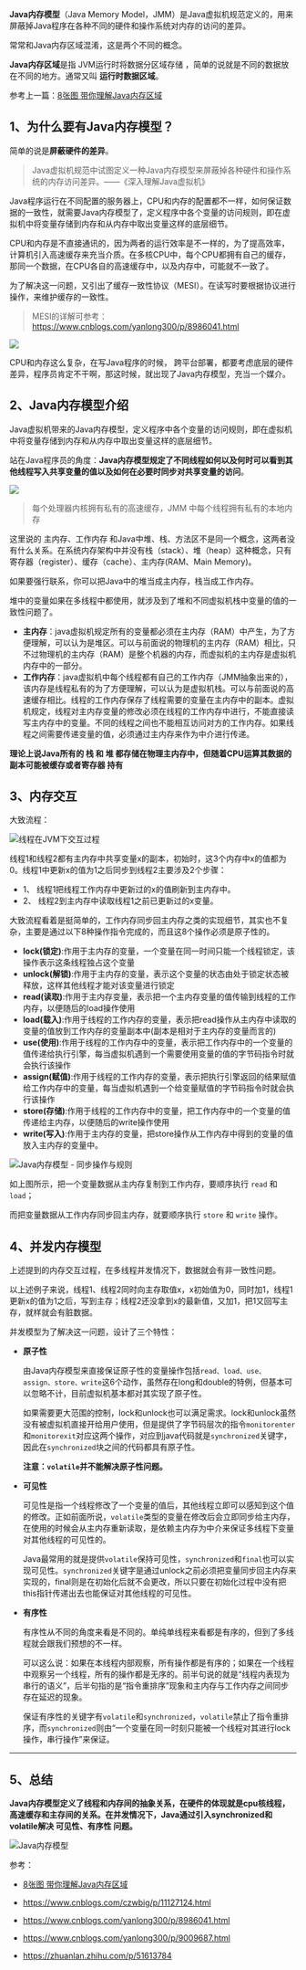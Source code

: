**Java内存模型**（Java Memory Model，JMM）是Java虚拟机规范定义的，用来屏蔽掉Java程序在各种不同的硬件和操作系统对内存的访问的差异。

常常和Java内存区域混淆，这是两个不同的概念。

**Java内存区域**是指 JVM运行时将数据分区域存储 ，简单的说就是不同的数据放在不同的地方。通常又叫 **运行时数据区域**。

参考上一篇：[8张图 带你理解Java内存区域](http://mp.weixin.qq.com/s?__biz=MzAxNTc4ODYzOQ==&mid=2247485021&idx=1&sn=3983dd8d64585363f1c3ff05fdd5bd78&chksm=9bfff96dac88707bead8bf17eb4ee7f2a569353b1988b9f07496976c889d6f5dd4d0e3bce552&scene=21#wechat_redirect)

## 1、为什么要有Java内存模型？

简单的说是**屏蔽硬件的差异**。

> Java虚拟机规范中试图定义一种Java内存模型来屏蔽掉各种硬件和操作系统的内存访问差异。——《深入理解Java虚拟机》

Java程序运行在不同配置的服务器上，CPU和内存的配置都不一样，如何保证数据的一致性，就需要Java内存模型了，定义程序中各个变量的访问规则，即在虚拟机中将变量存储到内存和从内存中取出变量这样的底层细节。

CPU和内存是不直接通讯的，因为两者的运行效率是不一样的，为了提高效率，计算机引入高速缓存来充当介质。在多核CPU中，每个CPU都拥有自己的缓存，那同一个数据，在CPU各自的高速缓存中，以及内存中，可能就不一致了。

为了解决这一问题，又引出了缓存一致性协议（MESI）。在读写时要根据协议进行操作，来维护缓存的一致性。

> MESI的详解可参考：https://www.cnblogs.com/yanlong300/p/8986041.html


 ![ ](https://cdn.jsdelivr.net/gh/DogerRain/image@main/img/image-20201123221127256.png)



CPU和内存这么复杂，在写Java程序的时候， 跨平台部署，都要考虑底层的硬件差异，程序员肯定不干啊，那这时候，就出现了Java内存模型，充当一个媒介。



## 2、Java内存模型介绍

Java虚拟机带来的Java内存模型，定义程序中各个变量的访问规则，即在虚拟机中将变量存储到内存和从内存中取出变量这样的底层细节。

站在Java程序员的角度：**Java内存模型规定了不同线程如何以及何时可以看到其他线程写入共享变量的值以及如何在必要时同步对共享变量的访问**。

![ ](https://cdn.jsdelivr.net/gh/DogerRain/image@main/img/image-20201123220337582.png)

>每个处理器内核拥有私有的高速缓存，JMM 中每个线程拥有私有的本地内存

这里说的 主内存、工作内存 和Java中堆、栈、方法区不是同一个概念，这两者没有什么关系。在系统内存架构中并没有栈（stack）、堆（heap）这种概念，只有寄存器（register）、缓存（cache）、主内存(RAM、Main Memory)。

如果要强行联系，你可以把Java中的堆当成主内存，栈当成工作内存。

堆中的变量如果在多线程中都使用，就涉及到了堆和不同虚拟机栈中变量的值的一致性问题了。

- **主内存**：java虚拟机规定所有的变量都必须在主内存（RAM）中产生，为了方便理解，可以认为是堆区。可以与前面说的物理机的主内存（RAM）相比，只不过物理机的主内存（RAM）是整个机器的内存，而虚拟机的主内存是虚拟机内存中的一部分。
- **工作内存**：java虚拟机中每个线程都有自己的工作内存（JMM抽象出来的），该内存是线程私有的为了方便理解，可以认为是虚拟机栈。可以与前面说的高速缓存相比。线程的工作内存保存了线程需要的变量在主内存中的副本。虚拟机规定，线程对主内存变量的修改必须在线程的工作内存中进行，不能直接读写主内存中的变量。不同的线程之间也不能相互访问对方的工作内存。如果线程之间需要传递变量的值，必须通过主内存来作为中介进行传递。

**理论上说Java所有的 栈 和 堆 都存储在物理主内存中，但随着CPU运算其数据的副本可能被缓存或者寄存器 持有**



## 3、内存交互

大致流程：

![线程在JVM下交互过程](https://cdn.jsdelivr.net/gh/DogerRain/image@main/img/image-20201123222402791.png)

线程1和线程2都有主内存中共享变量x的副本，初始时，这3个内存中x的值都为0。线程1中更新x的值为1之后同步到线程2主要涉及2个步骤：

- 1、 线程1把线程工作内存中更新过的x的值刷新到主内存中。
- 2、 线程2到主内存中读取线程1之前已更新过的x变量。



大致流程看着是挺简单的，工作内存同步回主内存之类的实现细节，其实也不复杂，主要是通过以下8种操作指令完成的，而且这8个操作必须是原子性的。

- **lock(锁定)**:作用于主内存的变量，一个变量在同一时间只能一个线程锁定，该操作表示这条线程独占这个变量
- **unlock(解锁)**:作用于主内存的变量，表示这个变量的状态由处于锁定状态被释放，这样其他线程才能对该变量进行锁定
- **read(读取)**:作用于主内存变量，表示把一个主内存变量的值传输到线程的工作内存，以便随后的load操作使用
- **load(载入)**:作用于线程的工作内存的变量，表示把read操作从主内存中读取的变量的值放到工作内存的变量副本中(副本是相对于主内存的变量而言的)
- **use(使用)**:作用于线程的工作内存中的变量，表示把工作内存中的一个变量的值传递给执行引擎，每当虚拟机遇到一个需要使用变量的值的字节码指令时就会执行该操作
- **assign(赋值)**:作用于线程的工作内存的变量，表示把执行引擎返回的结果赋值给工作内存中的变量，每当虚拟机遇到一个给变量赋值的字节码指令时就会执行该操作
- **store(存储)**:作用于线程的工作内存中的变量，把工作内存中的一个变量的值传递给主内存，以便随后的write操作使用
- **write(写入)**:作用于主内存的变量，把store操作从工作内存中得到的变量的值放入主内存的变量中。

![Java内存模型 - 同步操作与规则 ](https://cdn.jsdelivr.net/gh/DogerRain/image@main/img/image-20201123223500627.png)



如上图所示，把一个变量数据从主内存复制到工作内存，要顺序执行 `read` 和 `load`；

而把变量数据从工作内存同步回主内存，就要顺序执行 `store` 和 `write` 操作。

## 4、并发内存模型

上述提到的内存交互过程，在多线程并发情况下，数据就会有非一致性问题。

以上述例子来说，线程1、线程2同时向主存取值x，x初始值为0，同时加1，线程1更新x的值为1之后，写到主存；线程2还没拿到x的最新值，又加1，把1又回写主存，就样就会有脏数据。

并发模型为了解决这一问题，设计了三个特性：

- **原子性**

  由Java内存模型来直接保证原子性的变量操作包括`read、load、use、assign、store、write`这6个动作，虽然存在long和double的特例，但基本可以忽略不计，目前虚拟机基本都对其实现了原子性。

  

  如果需要更大范围的控制，lock和unlock也可以满足需求。lock和unlock虽然没有被虚拟机直接开给用户使用，但是提供了字节码层次的指令`monitorenter`和`monitorexit`对应这两个操作，对应到java代码就是`synchronized`关键字，因此在`synchronized`块之间的代码都具有原子性。

  **注意：`volatile`并不能解决原子性问题。**

- **可见性**

  可见性是指一个线程修改了一个变量的值后，其他线程立即可以感知到这个值的修改。正如前面所说，`volatile`类型的变量在修改后会立即同步给主内存，在使用的时候会从主内存重新读取，是依赖主内存为中介来保证多线程下变量对其他线程的可见性的。

  

  Java最常用的就是提供`volatile`保持可见性，`synchronized`和`final`也可以实现可见性。`synchronized`关键字是通过unlock之前必须把变量同步回主内存来实现的，final则是在初始化后就不会更改，所以只要在初始化过程中没有把this指针传递出去也能保证对其他线程的可见性。

  

- **有序性**

  有序性从不同的角度来看是不同的。单纯单线程来看都是有序的，但到了多线程就会跟我们预想的不一样。
  
  
  
  可以这么说：如果在本线程内部观察，所有操作都是有序的；如果在一个线程中观察另一个线程，所有的操作都是无序的。前半句说的就是“线程内表现为串行的语义”，后半句指的是“指令重排序”现象和主内存与工作内存之间同步存在延迟的现象。
  
  
  
  保证有序性的关键字有`volatile`和`synchronized`，`volatile`禁止了指令重排序，而`synchronized`则由“一个变量在同一时刻只能被一个线程对其进行lock操作，串行操作”来保证。

---

##  5、总结

**Java内存模型定义了线程和内存间的抽象关系，在硬件的体现就是cpu核线程，高速缓存和主存间的关系。在并发情况下，Java通过引入synchronized和volatile解决 可见性、有序性 问题。**

![Java内存模型](https://blog-1253198264.cos.ap-guangzhou.myqcloud.com/Java内存模型.png)

参考：

- [8张图 带你理解Java内存区域](http://mp.weixin.qq.com/s?__biz=MzAxNTc4ODYzOQ==&mid=2247485021&idx=1&sn=3983dd8d64585363f1c3ff05fdd5bd78&chksm=9bfff96dac88707bead8bf17eb4ee7f2a569353b1988b9f07496976c889d6f5dd4d0e3bce552&scene=21#wechat_redirect)

- https://www.cnblogs.com/czwbig/p/11127124.html
- https://www.cnblogs.com/yanlong300/p/8986041.html
- https://www.cnblogs.com/yanlong300/p/9009687.html
- https://zhuanlan.zhihu.com/p/51613784